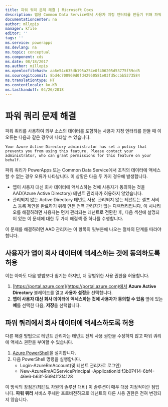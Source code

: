 ```yaml
---
title: 파워 쿼리 문제 해결 | Microsoft Docs
description: 앱용 Common Data Service에서 사용자 지정 엔터티를 만들기 위해 파워 쿼리 사용과 관련된 문제 해결
documentationcenter: na
author: mllopis
manager: kfile
editor: ''
tags: ''
ms.service: powerapps
ms.devlang: na
ms.topic: conceptual
ms.component: cds
ms.date: 08/18/2017
ms.author: millopis
ms.openlocfilehash: aa6e54c635db195a254e0f406205d53775f59cd5
ms.sourcegitcommit: 8bd4c700969d0fd42950581e03fd5ccbb5273584
ms.translationtype: HT
ms.contentlocale: ko-KR
ms.lasthandoff: 04/26/2018
---
```

# <a name="troubleshooting-power-query"></a>파워 쿼리 문제 해결
파워 쿼리를 사용하여 외부 소스의 데이터를 포함하는 사용자 지정 엔터티를 만들 때 이 오류는 다음과 같은 경우에 나타날 수 있습니다.

`Your Azure Active Directory administrator has set a policy that prevents you from using this feature. Please contact your administrator, who can grant permissions for this feature on your behalf.`

파워 쿼리가 PowerApps 또는 Common Data Service에서 조직의 데이터에 액세스할 수 없는 경우 오류가 나타납니다. 이 상황은 다음 두 가지 경우에 발생합니다.

* 앱이 사용자 대신 회사 데이터에 액세스하는 것에 사용자가 동의하는 것을 AAD(Azure Active Directory) 테넌트 관리자가 허용하지 않았습니다.
* 관리되지 않는 Active Directory 테넌트 사용. 관리되지 않는 테넌트는 셀프 서비스 등록 제안을 완료하기 위해 만든 전역 관리자가 없는 디렉터리입니다. 이 시나리오를 해결하려면 사용자는 먼저 관리되는 테넌트로 전환한 후, 다음 섹션에 설명되어 있는 이 문제에 대한 두 가지 해결책 중 하나를 수행합니다.

이 문제를 해결하려면 AAD 관리자는 이 항목의 뒷부분에 나오는 절차의 단계를 따라야 합니다.

## <a name="allow-users-to-consent-to-apps-that-access-company-data"></a>사용자가 앱이 회사 데이터에 액세스하는 것에 동의하도록 허용
이는 아마도 다음 방법보다 쉽기는 하지만, 더 광범위한 사용 권한을 허용합니다.

1. [https://portal.azure.com](https://portal.azure.com)에서 **Azure Active Directory** 블레이드를 열고 **사용자 설정**을 선택합니다.
1. **앱이 사용자 대신 회사 데이터에 액세스하는 것에 사용자가 동의할 수 있음** 옆에 있는 **예**를 선택한 다음, **저장**을 선택합니다.

## <a name="allow-power-query-to-access-company-data"></a>파워 쿼리에서 회사 데이터에 액세스하도록 허용
다른 해결 방법으로 테넌트 관리자는 테넌트 전체 사용 권한을 수정하지 않고 파워 쿼리에 액세스 권한을 부여할 수 있습니다.

1. [Azure PowerShell](https://docs.microsoft.com/powershell/azure/install-azurerm-ps)을 설치합니다.
2. 다음 PowerShell 명령을 실행합니다.
   * Login-AzureRmAccount(및 테넌트 관리자로 로그인)
   * New-AzureRmADServicePrincipal -ApplicationId f3b07414-6bf4-46e6-b63f-56941f3f4128

이 방식의 장점은(테넌트 차원의 솔루션 대비) 이 솔루션이 매우 대상 지정적이란 점입니다. **파워 쿼리** 서비스 주체만 프로비전하므로 테넌트의 다른 사용 권한은 전혀 변경되지 않습니다.

